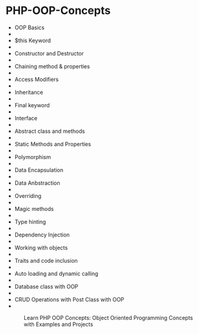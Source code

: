 # PHP-OOP-Concepts

<ul>
  <li>OOP Basics<li>
  <li>$this Keyword<li>  
  <li>Constructor and Destructor<li>  
  <li>Chaining method & properties<li>  
  <li>Access Modifiers<li>  
  <li>Inheritance<li>  
  <li>Final keyword<li>  
  <li>Interface<li>  
  <li>Abstract class and methods<li>  
  <li>Static Methods and Properties<li>  
  <li>Polymorphism<li>  
  <li>Data Encapsulation<li>  
  <li>Data Anbstraction<li>  
  <li>Overriding<li>  
  <li>Magic methods<li>  
  <li>Type hinting<li>  
  <li>Dependency Injection<li>  
  <li>Working with objects<li>  
  <li>Traits and code inclusion<li>  
  <li>Auto loading and dynamic calling<li>
  <li>Database class with OOP<li>
  <li>CRUD Operations with Post Class with OOP<li>
<ul>

Learn PHP OOP Concepts: Object Oriented Programming Concepts with Examples and Projects
